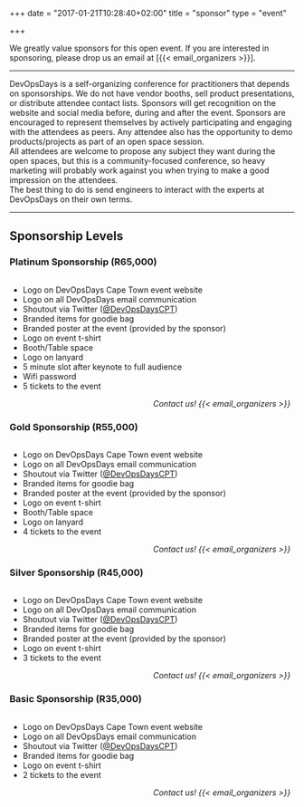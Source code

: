 +++
date = "2017-01-21T10:28:40+02:00"
title = "sponsor"
type = "event"


+++

We greatly value sponsors for this open event.  If you are interested in sponsoring, please drop us an email at [{{< email_organizers >}}].

<hr>

DevOpsDays is a self-organizing conference for practitioners that depends on sponsorships. We do not have vendor booths, sell product presentations, or distribute attendee contact lists. Sponsors will get recognition on the website and social media before, during and after the event. Sponsors are encouraged to represent themselves by actively participating and engaging with the attendees as peers. Any attendee also has the opportunity to demo products/projects as part of an open space session.
<br>
All attendees are welcome to propose any subject they want during the open spaces, but this is a community-focused conference, so heavy marketing will probably work against you when trying to make a good impression on the attendees.
<br>
The best thing to do is send engineers to interact with the experts at DevOpsDays on their own terms.
<br>


<hr/>

## Sponsorship Levels
### Platinum Sponsorship (R65,000)
<div style="width: 450px; max-width: 90%; float: left;">
  <ul>
  <li>Logo on DevOpsDays Cape Town event website</li>
  <li>Logo on all DevOpsDays email communication</li>
  <li>Shoutout via Twitter (<a href="https://twitter.com/devopsdayscpt">@DevOpsDaysCPT</a>)</li>
  <li>Branded items for goodie bag</li>
  <li>Branded poster at the event (provided by the sponsor)</li>
  <li>Logo on event t-shirt</li>
  <li>Booth/Table space</li>
  <li>Logo on lanyard</li>
  <li>5 minute slot after keynote to full audience</li>
  <li>Wifi password</li>
  <li>5 tickets to the event</li>
  </ul>
</div>
<div style="width: 250px; float: right;">
  <i>Contact us! {{< email_organizers >}}</i>
</div>
<div style="clear: both;"></div>

### Gold Sponsorship (R55,000)
<div style="width: 450px; max-width: 90%; float: left;">
  <ul>
    <li>Logo on DevOpsDays Cape Town event website</li>
    <li>Logo on all DevOpsDays email communication</li>
    <li>Shoutout via Twitter (<a href="https://twitter.com/devopsdayscpt">@DevOpsDaysCPT</a>)</li>
    <li>Branded items for goodie bag</li>
    <li>Branded poster at the event (provided by the sponsor)</li>
    <li>Logo on event t-shirt</li>
    <li>Booth/Table space</li>
    <li>Logo on lanyard</li>
    <li>4 tickets to the event</li>
  </ul>
</div>
<div style="width: 250px; float: right;">
  <i>Contact us! {{< email_organizers >}}</i>
</div>
<div style="clear: both;"></div>

### Silver Sponsorship (R45,000)
<div style="width: 450px; max-width: 90%; float: left;">
  <ul>
    <li>Logo on DevOpsDays Cape Town event website</li>
    <li>Logo on all DevOpsDays email communication</li>
    <li>Shoutout via Twitter (<a href="https://twitter.com/devopsdayscpt">@DevOpsDaysCPT</a>)</li>
    <li>Branded items for goodie bag</li>
    <li>Branded poster at the event (provided by the sponsor)</li>
    <li>Logo on event t-shirt</li>
    <li>3 tickets to the event</li>
  </ul>
</div>
<div style="width: 250px; float: right;">
  <i>Contact us! {{< email_organizers >}}</i>
</div>
<div style="clear: both;"></div>

### Basic Sponsorship (R35,000)
<div style="width: 450px; max-width: 90%; float: left;">
  <ul>
    <li>Logo on DevOpsDays Cape Town event website</li>
    <li>Logo on all DevOpsDays email communication</li>
    <li>Shoutout via Twitter (<a href="https://twitter.com/devopsdayscpt">@DevOpsDaysCPT</a>)</li>
    <li>Branded items for goodie bag</li>
    <li>Logo on event t-shirt</li>
    <li>2 tickets to the event</li>
  </ul>
</div>
<div style="width: 250px; float: right;">
  <i>Contact us! {{< email_organizers >}}</i>
</div>
<div style="clear: both;"></div>
